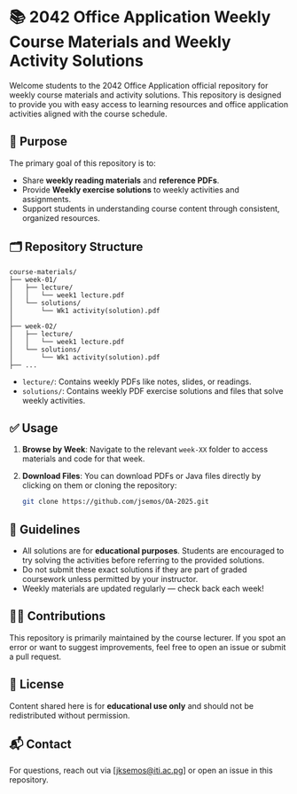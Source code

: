 # 📚 2042 Office Application Weekly Course Materials and Weekly Activity Solutions

Welcome students to the 2042 Office Application official repository for weekly course materials and activity solutions. This repository is designed to provide you with easy access to learning resources and office application activities aligned with the course schedule.

## 🎯 Purpose

The primary goal of this repository is to:

- Share **weekly reading materials** and **reference PDFs**.
- Provide **Weekly exercise solutions** to weekly activities and assignments.
- Support students in understanding course content through consistent, organized resources.

## 🗂️ Repository Structure

```
course-materials/
├── week-01/
│   ├── lecture/
│   │   └── week1 lecture.pdf
│   └── solutions/
│   	└── Wk1 activity(solution).pdf
│   
├── week-02/
│   ├── lecture/
│   │  	└── week1 lecture.pdf
│   └── solutions/
│   	└── Wk1 activity(solution).pdf
├── ...
```

- `lecture/`: Contains weekly PDFs like notes, slides, or readings.
- `solutions/`: Contains weekly PDF exercise solutions and files that solve weekly activities.

## ✅ Usage

1. **Browse by Week**: Navigate to the relevant `week-XX` folder to access materials and code for that week.
2. **Download Files**: You can download PDFs or Java files directly by clicking on them or cloning the repository:

   ```bash
   git clone https://github.com/jsemos/OA-2025.git
   ```

## 📌 Guidelines

- All solutions are for **educational purposes**. Students are encouraged to try solving the activities before referring to the provided solutions.
- Do not submit these exact solutions if they are part of graded coursework unless permitted by your instructor.
- Weekly materials are updated regularly — check back each week!

## 🧑‍💻 Contributions

This repository is primarily maintained by the course lecturer. If you spot an error or want to suggest improvements, feel free to open an issue or submit a pull request.

## 🧾 License

Content shared here is for **educational use only** and should not be redistributed without permission.

## 📬 Contact

For questions, reach out via [jksemos@iti.ac.pg] or open an issue in this repository.
